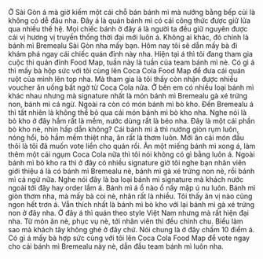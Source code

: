 Ở Sài Gòn á mà giờ kiếm một cái chỗ bán bánh mì mà nướng bằng bếp củi là không có dễ đâu nha. Đây á là quán bánh mì có cái công thức được giữ lửa qua nhiều thế hệ. Mọi chiếc bánh ở đây á là người ta đều giữ nguyên được cái vị hương vị truyền thống thời đại mới luôn á. Không ai khác, đó chính là bánh mì Bremealu Sài Gòn nha mấy bạn. Hôm nay tôi sẽ dẫn mấy bà đi khám phá ngay cái chiếc quán đỉnh này nha. Hiện tại á thì tôi đang tham gia cuộc thi quán đỉnh Food Map, tuần này là tuần của team bánh mì nè. Có gì á thì mấy bà hộp sức với tôi cùng lên Coca Cola Food Map để đưa cái quán ruột của mình lên top nha. Mà tham gia là tôi thấy còn nhận được nhiều voucher ăn uống bất ngờ từ Coca Cola nữa. Ở bên em có nhiều loại bánh mì khác nhau nhưng mà signature nhất là món bánh mì Bremealu gà xé trứng non, bánh mì cá ngừ. Ngoài ra còn có món bánh mì bò kho. Đến Bremealu á thì tất nhiên là không thể bỏ qua cái món bánh mì bò kho nha. Nghe nói là bò kho ở đây hầm rất là mềm, nước dùng rất là béo nha. Đây là một cái phần bò kho nè, nhìn hấp dẫn không? Cái bánh mì á thì nướng giòn rụm luôn, nóng hổi, bò hầm mềm thiệt nha, ăn rất là thơm luôn. Mới ăn cái món đầu thôi là tôi đã muốn vote liền cho quán rồi. Ăn một miếng bánh mì xong á, làm thêm một cái ngụm Coca Cola nữa thì tôi nói không có gì bằng luôn á. Ngoài bánh mì bò kho ra thì ở đây có nhiều signature giờ tôi nghe bạn nhân viên giới thiệu á là có bánh mì Bremealu nè, bánh mì gà xé trứng non nè, rồi bánh mì cá ngừ nữa. Nghe nói đây là ba loại bánh mì signature mà khách nước ngoài tới đây hay order lắm á. Bánh mì á ổ nào ổ nấy mập ú nu luôn. Bánh mì giòn thơm nha, mà mấy bà coi nè, nhân rất là nhiều. Tôi thấy ăn vị nào cũng ngon hết trơn á. Vẫn thích nhất là bánh mì bò kho với lại bánh mì gà xé trứng non ở đây nha. Ở đây á thì quán theo style Việt Nam nhưng mà rất hiện đại nha. Từ món ăn nè, phục vụ nè, tới nhân viên thì đều chỉnh chu. Biểu làm sao mà khách tây không ghé ở đây chứ. Nói chung là ở đây chấm 10 điểm á. Có gì á mấy bà hợp sức cùng với tôi lên Coca Cola Food Map để vote ngay cho cái bánh mì Bremealu này nè, dẫn đầu team bánh mì luôn nha.